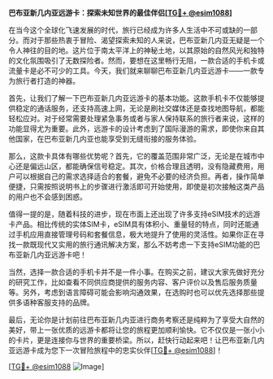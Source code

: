 **巴布亚新几内亚远游卡：探索未知世界的最佳伴侣[[TG💪+ @esim1088](https://t.me/s/esim1088)]**

在当今这个全球化飞速发展的时代，旅行已经成为许多人生活中不可或缺的一部分。而对于那些热衷于冒险、渴望探索未知的人来说，巴布亚新几内亚无疑是一个令人神往的目的地。这片位于南太平洋上的神秘土地，以其原始的自然风光和独特的文化氛围吸引了无数探险者。然而，要想在这里畅行无阻，一款合适的手机卡或流量卡是必不可少的工具。今天，我们就来聊聊巴布亚新几内亚远游卡——一款专为旅行者打造的神器。

首先，让我们了解一下巴布亚新几内亚远游卡的基本功能。这款手机卡不仅能够提供稳定的通话服务，还支持高速上网，无论是刷社交媒体还是查找地图导航，都能轻松应对。对于经常需要处理紧急事务或者与家人保持联系的旅行者来说，这样的功能显得尤为重要。此外，远游卡的设计考虑到了国际漫游的需求，即使你来自其他国家，在巴布亚新几内亚也能享受到无缝衔接的服务体验。

那么，这款卡具体有哪些优势呢？首先，它的覆盖范围非常广泛，无论是在城市中心还是偏远山区，都能确保信号稳定。其次，价格合理且透明，没有隐藏费用，用户可以根据自己的需求选择适合的套餐，避免不必要的经济负担。再者，操作简单便捷，只需按照说明书上的步骤进行激活即可开始使用，即使是初次接触这类产品的用户也不会感到困惑。

值得一提的是，随着科技的进步，现在市面上还出现了许多支持eSIM技术的远游卡产品。相比传统的实体SIM卡，eSIM具有体积小、重量轻的特点，同时还能通过手机应用直接管理号码和套餐信息，极大地提升了使用的灵活性。如果你正在寻找一款既现代又实用的旅行通讯解决方案，那么不妨考虑一下支持eSIM功能的巴布亚新几内亚远游卡吧！

当然，选择一款合适的手机卡并不是一件小事。在购买之前，建议大家先做好充分的研究工作，比如查看不同供应商提供的服务内容、客户评价以及售后服务质量等。另外，考虑到语言障碍可能会影响沟通效果，在选购时也可以优先选择那些提供多语种客服支持的品牌。

最后，无论你是计划前往巴布亚新几内亚进行商务考察还是纯粹为了享受大自然的美好，带上一张优质的远游卡都将让您的旅程更加顺利愉快。它不仅仅是一张小小的卡片，更是连接你与世界的重要桥梁。所以，赶快行动起来吧！让巴布亚新几内亚远游卡成为您下一次冒险旅程中的忠实伙伴[[TG💪+ @esim1088](https://t.me/s/esim1088)]！

[[TG💪+ @esim1088](https://t.me/s/esim1088) ![Image](https://i.postimg.cc/4NQfJmqS/Snipaste-2025-05-13-00-14-12.png)]